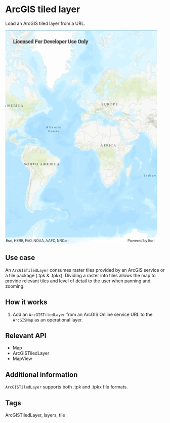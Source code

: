 # ArcGIS tiled layer

Load an ArcGIS tiled layer from a URL.

![screenshot](ArcGISTiledLayerUrl.jpg)

## Use case

An `ArcGISTiledLayer` consumes raster tiles provided by an ArcGIS service or a tile package (.tpk & .tpkx). Dividing a raster into tiles allows the map to provide relevant tiles and level of detail to the user when panning and zooming.

## How it works

1. Add an `ArcGISTiledLayer` from an ArcGIS Online service URL to the `ArcGISMap` as an operational layer.

## Relevant API

* Map
* ArcGISTiledLayer
* MapView

## Additional information

`ArcGISTiledLayer` supports both .tpk and .tpkx file formats.  

## Tags

ArcGISTiledLayer, layers, tile
